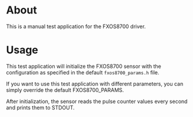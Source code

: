 # About
This is a manual test application for the FXOS8700 driver.

# Usage
This test application will initialize the FXOS8700 sensor with the configuration
as specified in the default `fxos8700_params.h` file.

If you want to use this test application with different parameters, you can
simply override the default FXOS8700_PARAMS.

After initialization, the sensor reads the pulse counter values every second and
prints them to STDOUT.

